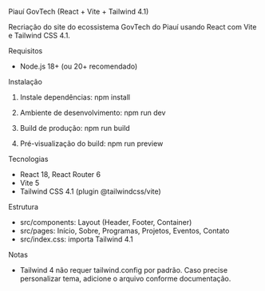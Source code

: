 Piauí GovTech (React + Vite + Tailwind 4.1)

Recriação do site do ecossistema GovTech do Piauí usando React com Vite e Tailwind CSS 4.1.

Requisitos
- Node.js 18+ (ou 20+ recomendado)

Instalação
1. Instale dependências:
   npm install

2. Ambiente de desenvolvimento:
   npm run dev

3. Build de produção:
   npm run build

4. Pré-visualização do build:
   npm run preview

Tecnologias
- React 18, React Router 6
- Vite 5
- Tailwind CSS 4.1 (plugin @tailwindcss/vite)

Estrutura
- src/components: Layout (Header, Footer, Container)
- src/pages: Início, Sobre, Programas, Projetos, Eventos, Contato
- src/index.css: importa Tailwind 4.1

Notas
- Tailwind 4 não requer tailwind.config por padrão. Caso precise personalizar tema, adicione o arquivo conforme documentação.

